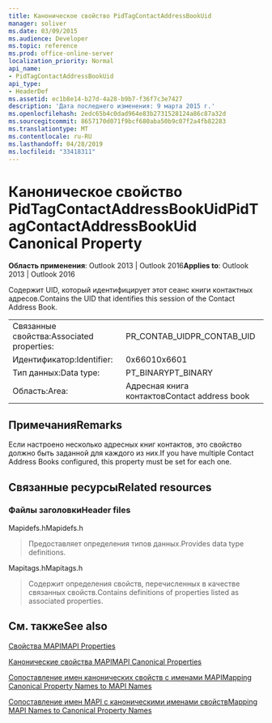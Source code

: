 ```yaml
---
title: Каноническое свойство PidTagContactAddressBookUid
manager: soliver
ms.date: 03/09/2015
ms.audience: Developer
ms.topic: reference
ms.prod: office-online-server
localization_priority: Normal
api_name:
- PidTagContactAddressBookUid
api_type:
- HeaderDef
ms.assetid: ec1b8e14-b27d-4a28-b9b7-f36f7c3e7427
description: 'Дата последнего изменения: 9 марта 2015 г.'
ms.openlocfilehash: 2edc65b4c0dad964e83b2731528124a86c87a32d
ms.sourcegitcommit: 8657170d071f9bcf680aba50b9c07f2a4fb82283
ms.translationtype: MT
ms.contentlocale: ru-RU
ms.lasthandoff: 04/28/2019
ms.locfileid: "33418311"
---
```

# <a name="pidtagcontactaddressbookuid-canonical-property"></a><span data-ttu-id="f8563-103">Каноническое свойство PidTagContactAddressBookUid</span><span class="sxs-lookup"><span data-stu-id="f8563-103">PidTagContactAddressBookUid Canonical Property</span></span>

  
  
<span data-ttu-id="f8563-104">**Область применения**: Outlook 2013 | Outlook 2016</span><span class="sxs-lookup"><span data-stu-id="f8563-104">**Applies to**: Outlook 2013 | Outlook 2016</span></span> 
  
<span data-ttu-id="f8563-105">Содержит UID, который идентифицирует этот сеанс книги контактных адресов.</span><span class="sxs-lookup"><span data-stu-id="f8563-105">Contains the UID that identifies this session of the Contact Address Book.</span></span>
  
|||
|:-----|:-----|
|<span data-ttu-id="f8563-106">Связанные свойства:</span><span class="sxs-lookup"><span data-stu-id="f8563-106">Associated properties:</span></span>  <br/> |<span data-ttu-id="f8563-107">PR_CONTAB_UID</span><span class="sxs-lookup"><span data-stu-id="f8563-107">PR_CONTAB_UID</span></span>  <br/> |
|<span data-ttu-id="f8563-108">Идентификатор:</span><span class="sxs-lookup"><span data-stu-id="f8563-108">Identifier:</span></span>  <br/> |<span data-ttu-id="f8563-109">0x6601</span><span class="sxs-lookup"><span data-stu-id="f8563-109">0x6601</span></span>  <br/> |
|<span data-ttu-id="f8563-110">Тип данных:</span><span class="sxs-lookup"><span data-stu-id="f8563-110">Data type:</span></span>  <br/> |<span data-ttu-id="f8563-111">PT_BINARY</span><span class="sxs-lookup"><span data-stu-id="f8563-111">PT_BINARY</span></span>  <br/> |
|<span data-ttu-id="f8563-112">Область:</span><span class="sxs-lookup"><span data-stu-id="f8563-112">Area:</span></span>  <br/> |<span data-ttu-id="f8563-113">Адресная книга контактов</span><span class="sxs-lookup"><span data-stu-id="f8563-113">Contact address book</span></span>  <br/> |
   
## <a name="remarks"></a><span data-ttu-id="f8563-114">Примечания</span><span class="sxs-lookup"><span data-stu-id="f8563-114">Remarks</span></span>

<span data-ttu-id="f8563-115">Если настроено несколько адресных книг контактов, это свойство должно быть заданной для каждого из них.</span><span class="sxs-lookup"><span data-stu-id="f8563-115">If you have multiple Contact Address Books configured, this property must be set for each one.</span></span> 
  
## <a name="related-resources"></a><span data-ttu-id="f8563-116">Связанные ресурсы</span><span class="sxs-lookup"><span data-stu-id="f8563-116">Related resources</span></span>

### <a name="header-files"></a><span data-ttu-id="f8563-117">Файлы заголовки</span><span class="sxs-lookup"><span data-stu-id="f8563-117">Header files</span></span>

<span data-ttu-id="f8563-118">Mapidefs.h</span><span class="sxs-lookup"><span data-stu-id="f8563-118">Mapidefs.h</span></span>
  
> <span data-ttu-id="f8563-119">Предоставляет определения типов данных.</span><span class="sxs-lookup"><span data-stu-id="f8563-119">Provides data type definitions.</span></span>
    
<span data-ttu-id="f8563-120">Mapitags.h</span><span class="sxs-lookup"><span data-stu-id="f8563-120">Mapitags.h</span></span>
  
> <span data-ttu-id="f8563-121">Содержит определения свойств, перечисленных в качестве связанных свойств.</span><span class="sxs-lookup"><span data-stu-id="f8563-121">Contains definitions of properties listed as associated properties.</span></span>
    
## <a name="see-also"></a><span data-ttu-id="f8563-122">См. также</span><span class="sxs-lookup"><span data-stu-id="f8563-122">See also</span></span>



[<span data-ttu-id="f8563-123">Свойства MAPI</span><span class="sxs-lookup"><span data-stu-id="f8563-123">MAPI Properties</span></span>](mapi-properties.md)
  
[<span data-ttu-id="f8563-124">Канонические свойства MAPI</span><span class="sxs-lookup"><span data-stu-id="f8563-124">MAPI Canonical Properties</span></span>](mapi-canonical-properties.md)
  
[<span data-ttu-id="f8563-125">Сопоставление имен канонических свойств с именами MAPI</span><span class="sxs-lookup"><span data-stu-id="f8563-125">Mapping Canonical Property Names to MAPI Names</span></span>](mapping-canonical-property-names-to-mapi-names.md)
  
[<span data-ttu-id="f8563-126">Сопоставление имен MAPI с каноническими именами свойств</span><span class="sxs-lookup"><span data-stu-id="f8563-126">Mapping MAPI Names to Canonical Property Names</span></span>](mapping-mapi-names-to-canonical-property-names.md)

